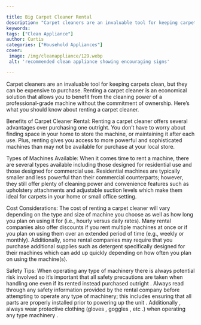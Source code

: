 ```yaml
---

title: Big Carpet Cleaner Rental
description: "Carpet cleaners are an invaluable tool for keeping carpets clean, but they can be expensive to purchase. Renting a carpet cleaner ...scroll on and keep learning"
keywords: 
tags: ["Clean Appliance"]
author: Curtis
categories: ["Household Appliances"]
cover: 
 image: /img/cleanappliance/129.webp
 alt: 'recommended clean appliance showing encouraging signs'

---
```


Carpet cleaners are an invaluable tool for keeping carpets clean, but they can be expensive to purchase. Renting a carpet cleaner is an economical solution that allows you to benefit from the cleaning power of a professional-grade machine without the commitment of ownership. Here’s what you should know about renting a carpet cleaner.

Benefits of Carpet Cleaner Rental: Renting a carpet cleaner offers several advantages over purchasing one outright. You don’t have to worry about finding space in your home to store the machine, or maintaining it after each use. Plus, renting gives you access to more powerful and sophisticated machines than may not be available for purchase at your local store. 

Types of Machines Available: When it comes time to rent a machine, there are several types available including those designed for residential use and those designed for commercial use. Residential machines are typically smaller and less powerful than their commercial counterparts; however, they still offer plenty of cleaning power and convenience features such as upholstery attachments and adjustable suction levels which make them ideal for carpets in your home or small office setting. 

Cost Considerations: The cost of renting a carpet cleaner will vary depending on the type and size of machine you choose as well as how long you plan on using it for (i.e., hourly versus daily rates). Many rental companies also offer discounts if you rent multiple machines at once or if you plan on using them over an extended period of time (e.g., weekly or monthly). Additionally, some rental companies may require that you purchase additional supplies such as detergent specifically designed for their machines which can add up quickly depending on how often you plan on using the machine(s). 


Safety Tips: When operating any type of machinery there is always potential risk involved so it’s important that all safety precautions are taken when handling one even if its rented instead purchased outright . Always read through any safety information provided by the rental company before attempting to operate any type of machinery; this includes ensuring that all parts are properly installed prior to powering up the unit . Additionally , always wear protective clothing (gloves , goggles , etc .) when operating any type machinery .
